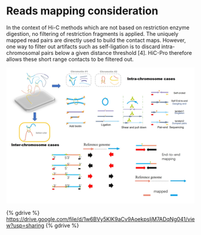 # Reads mapping consideration
In the context of Hi-C methods which are not based on restriction enzyme digestion, no filtering of restriction fragments is applied. The uniquely mapped read pairs are directly used to build the contact maps. However, one way to filter out artifacts such as self-ligation is to discard intra-chromosomal pairs below a given distance threshold [4]. HiC-Pro therefore allows these short range contacts to be filtered out.

![](/assets/Overall.jpg)



{% gdrive %} https://drive.google.com/file/d/1w6BVy5KlK9aCv9AoekpsljM7ADqNg041/view?usp=sharing {% gdrive %}